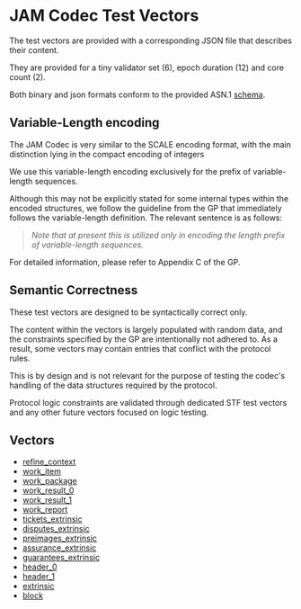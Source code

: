 # JAM Codec Test Vectors

The test vectors are provided with a corresponding JSON file that describes
their content.

They are provided for a tiny validator set (6), epoch duration (12) and core count (2).

Both binary and json formats conform to the provided ASN.1 [schema](../asn1-schema/README.md).

## Variable-Length encoding

The JAM Codec is very similar to the SCALE encoding format, with the
main distinction lying in the compact encoding of integers

We use this variable-length encoding exclusively for the prefix of
variable-length sequences.

Although this may not be explicitly stated for some internal types within the
encoded structures, we follow the guideline from the GP that immediately follows
the variable-length definition. The relevant sentence is as follows:

> *Note that at present this is utilized only in encoding the length prefix of variable-length sequences.*

For detailed information, please refer to Appendix C of the GP.

## Semantic Correctness

These test vectors are designed to be syntactically correct only.

The content within the vectors is largely populated with random data, and the
constraints specified by the GP are intentionally not adhered to. As a result,
some vectors may contain entries that conflict with the protocol rules.

This is by design and is not relevant for the purpose of testing the codec's
handling of the data structures required by the protocol.

Protocol logic constraints are validated through dedicated STF test vectors and
any other future vectors focused on logic testing.

## Vectors

- [refine_context](data/refine_context.json)
- [work_item](data/work_item.json)
- [work_package](data/work_package.json)
- [work_result_0](data/work_result_0.json)
- [work_result_1](data/work_result_1.json)
- [work_report](data/work_report.json)
- [tickets_extrinsic](data/tickets_extrinsic.json)
- [disputes_extrinsic](data/disputes_extrinsic.json)
- [preimages_extrinsic](data/preimages_extrinsic.json)
- [assurance_extrinsic](data/assurances_extrinsic.json)
- [guarantees_extrinsic](data/guarantees_extrinsic.json)
- [header_0](data/header_0.json)
- [header_1](data/header_1.json)
- [extrinsic](data/extrinsic.json)
- [block](data/block.json)
